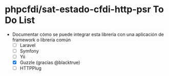 # phpcfdi/sat-estado-cfdi-http-psr To Do List

- Documentar cómo se puede integrar esta librería con una aplicación de framework o librería común
    - [ ] Laravel
    - [ ] Symfony
    - [ ] Yii
    - [X] Guzzle (gracias @blacktrue)
    - [ ] HTTPPlug
